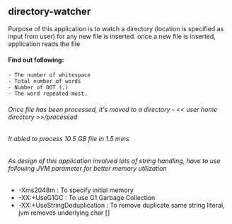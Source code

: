 ## directory-watcher
Purpose of this application is to watch a directory (location is specified as input from user) for any new file is inserted.
once a new file is inserted, application reads the file
#### Find out following:
	- The number of whitespace 
	- Total number of words
	- Number of DOT (.)
	- The word repeated most.
###### Once file has been processed, it's moved to a directory - << user home directory >>/processed
###### It abled to process 10.5 GB file in 1.5 mins

###### As design of this application involved lots of string handling, have to use following JVM parameter for better memory utilization
 - -Xms2048m : To specify initial memory
 - -XX:+UseG1GC : To use G1 Garbage Collection
 - -XX:+UseStringDeduplication : To remove duplicate same string literal, jvm removes underlying char []
